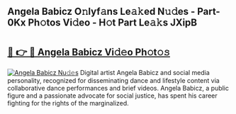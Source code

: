 ## Angela Babicz O𝚗lyf𝚊ns Le𝚊𝚔ed N𝚞𝚍es - Part-0Kx Ph𝚘tos Vi𝚍eo - H𝚘t Part Le𝚊𝚔s JXipB

# <h2><a href="http://hf8wbx7.feru.top/?c=Angela+Babicz">🔗 👉 🔴 Angela Babicz Vi𝚍𝚎o Ph𝚘t𝚘𝚜</a></h2>

[![Angela Babicz Nu𝚍𝚎s](https://i.imgur.com/0TWrTi3.gif)](http://hf8wbx7.feru.top/?c=Angela+Babicz)
Digital artist Angela Babicz and social media personality, recognized for disseminating dance and lifestyle content via collaborative dance performances and brief videos. Angela Babicz, a public figure and a passionate advocate for social justice, has spent his career fighting for the rights of the marginalized. 
